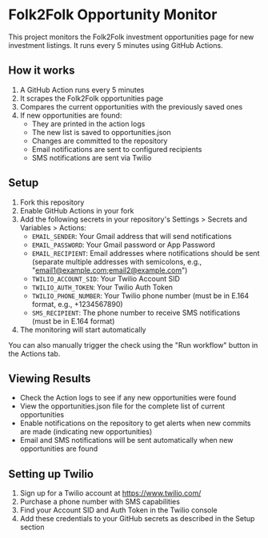 # Folk2Folk Opportunity Monitor

This project monitors the Folk2Folk investment opportunities page for new investment listings. It runs every 5 minutes using GitHub Actions.

## How it works

1. A GitHub Action runs every 5 minutes
2. It scrapes the Folk2Folk opportunities page
3. Compares the current opportunities with the previously saved ones
4. If new opportunities are found:
   - They are printed in the action logs
   - The new list is saved to opportunities.json
   - Changes are committed to the repository
   - Email notifications are sent to configured recipients
   - SMS notifications are sent via Twilio

## Setup

1. Fork this repository
2. Enable GitHub Actions in your fork
3. Add the following secrets in your repository's Settings > Secrets and Variables > Actions:
   - `EMAIL_SENDER`: Your Gmail address that will send notifications
   - `EMAIL_PASSWORD`: Your Gmail password or App Password
   - `EMAIL_RECIPIENT`: Email addresses where notifications should be sent (separate multiple addresses with semicolons, e.g., "email1@example.com;email2@example.com")
   - `TWILIO_ACCOUNT_SID`: Your Twilio Account SID
   - `TWILIO_AUTH_TOKEN`: Your Twilio Auth Token
   - `TWILIO_PHONE_NUMBER`: Your Twilio phone number (must be in E.164 format, e.g., +1234567890)
   - `SMS_RECIPIENT`: The phone number to receive SMS notifications (must be in E.164 format)
4. The monitoring will start automatically

You can also manually trigger the check using the "Run workflow" button in the Actions tab.

## Viewing Results

- Check the Action logs to see if any new opportunities were found
- View the opportunities.json file for the complete list of current opportunities
- Enable notifications on the repository to get alerts when new commits are made (indicating new opportunities)
- Email and SMS notifications will be sent automatically when new opportunities are found

## Setting up Twilio

1. Sign up for a Twilio account at https://www.twilio.com/
2. Purchase a phone number with SMS capabilities
3. Find your Account SID and Auth Token in the Twilio console
4. Add these credentials to your GitHub secrets as described in the Setup section
